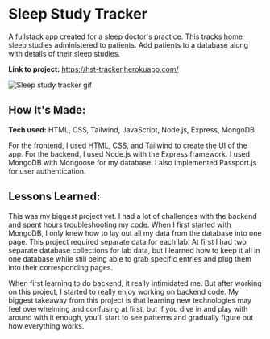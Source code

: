 # Sleep Study Tracker
A fullstack app created for a sleep doctor's practice. This tracks home sleep studies administered to patients. Add patients to a database along with details of their sleep studies.

**Link to project:** https://hst-tracker.herokuapp.com/

![Sleep study tracker gif](https://i.imgur.com/vrgWCPA.gif)

## How It's Made:

**Tech used:** HTML, CSS, Tailwind, JavaScript, Node.js, Express, MongoDB

For the frontend, I used HTML, CSS, and Tailwind to create the UI of the app. For the backend, I used Node.js with the Express framework. I used MongoDB with Mongoose for my database. I also implemented Passport.js for user authentication. 

## Lessons Learned:

This was my biggest project yet. I had a lot of challenges with the backend and spent hours troubleshooting my code. When I first started with MongoDB, I only knew how to lay out all my data from the database into one page. This project required separate data for each lab. At first I had two separate database collections for lab data, but I learned how to keep it all in one database while still being able to grab specific entries and plug them into their corresponding pages.

When first learning to do backend, it really intimidated me. But after working on this project, I started to really enjoy working on backend code. My biggest takeaway from this project is that learning new technologies may feel overwhelming and confusing at first, but if you dive in and play with around with it enough, you'll start to see patterns and gradually figure out how everything works.

